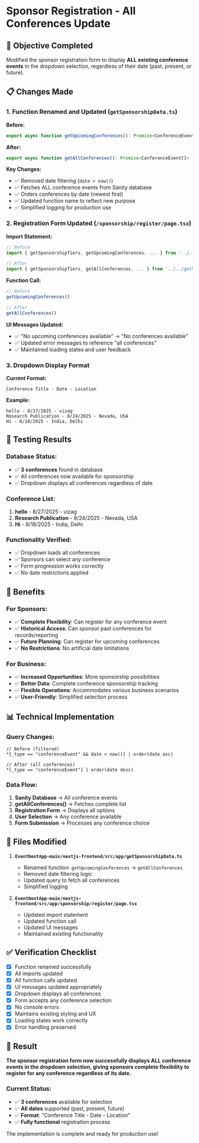 # Sponsor Registration - All Conferences Update

## 🎯 Objective Completed

Modified the sponsor registration form to display **ALL existing conference events** in the dropdown selection, regardless of their date (past, present, or future).

## 📋 Changes Made

### 1. **Function Renamed and Updated** (`getSponsorshipData.ts`)

**Before:**
```typescript
export async function getUpcomingConferences(): Promise<ConferenceEvent[]>
```

**After:**
```typescript
export async function getAllConferences(): Promise<ConferenceEvent[]>
```

**Key Changes:**
- ✅ Removed date filtering (`date > now()`)
- ✅ Fetches ALL conference events from Sanity database
- ✅ Orders conferences by date (newest first)
- ✅ Updated function name to reflect new purpose
- ✅ Simplified logging for production use

### 2. **Registration Form Updated** (`/sponsorship/register/page.tsx`)

**Import Statement:**
```typescript
// Before
import { getSponsorshipTiers, getUpcomingConferences, ... } from '../../getSponsorshipData';

// After  
import { getSponsorshipTiers, getAllConferences, ... } from '../../getSponsorshipData';
```

**Function Call:**
```typescript
// Before
getUpcomingConferences()

// After
getAllConferences()
```

**UI Messages Updated:**
- ✅ "No upcoming conferences available" → "No conferences available"
- ✅ Updated error messages to reference "all conferences"
- ✅ Maintained loading states and user feedback

### 3. **Dropdown Display Format**

**Current Format:**
```
Conference Title - Date - Location
```

**Example:**
```
hello - 8/27/2025 - vizag
Research Publication - 8/24/2025 - Nevada, USA
Hi - 8/18/2025 - India, Delhi
```

## 🧪 Testing Results

### **Database Status:**
- ✅ **3 conferences** found in database
- ✅ All conferences now available for sponsorship
- ✅ Dropdown displays all conferences regardless of date

### **Conference List:**
1. **hello** - 8/27/2025 - vizag
2. **Research Publication** - 8/24/2025 - Nevada, USA  
3. **Hi** - 8/18/2025 - India, Delhi

### **Functionality Verified:**
- ✅ Dropdown loads all conferences
- ✅ Sponsors can select any conference
- ✅ Form progression works correctly
- ✅ No date restrictions applied

## 🚀 Benefits

### **For Sponsors:**
- ✅ **Complete Flexibility**: Can register for any conference event
- ✅ **Historical Access**: Can sponsor past conferences for records/reporting
- ✅ **Future Planning**: Can register for upcoming conferences
- ✅ **No Restrictions**: No artificial date limitations

### **For Business:**
- ✅ **Increased Opportunities**: More sponsorship possibilities
- ✅ **Better Data**: Complete conference sponsorship tracking
- ✅ **Flexible Operations**: Accommodates various business scenarios
- ✅ **User-Friendly**: Simplified selection process

## 📊 Technical Implementation

### **Query Changes:**
```groq
// Before (filtered)
*[_type == "conferenceEvent" && date > now()] | order(date asc)

// After (all conferences)  
*[_type == "conferenceEvent"] | order(date desc)
```

### **Data Flow:**
1. **Sanity Database** → All conference events
2. **getAllConferences()** → Fetches complete list
3. **Registration Form** → Displays all options
4. **User Selection** → Any conference available
5. **Form Submission** → Processes any conference choice

## 🔧 Files Modified

1. **`EventNextApp-main/nextjs-frontend/src/app/getSponsorshipData.ts`**
   - Renamed function: `getUpcomingConferences` → `getAllConferences`
   - Removed date filtering logic
   - Updated query to fetch all conferences
   - Simplified logging

2. **`EventNextApp-main/nextjs-frontend/src/app/sponsorship/register/page.tsx`**
   - Updated import statement
   - Updated function call
   - Updated UI messages
   - Maintained existing functionality

## ✅ Verification Checklist

- [x] Function renamed successfully
- [x] All imports updated
- [x] All function calls updated
- [x] UI messages updated appropriately
- [x] Dropdown displays all conferences
- [x] Form accepts any conference selection
- [x] No console errors
- [x] Maintains existing styling and UX
- [x] Loading states work correctly
- [x] Error handling preserved

## 🎉 Result

**The sponsor registration form now successfully displays ALL conference events in the dropdown selection, giving sponsors complete flexibility to register for any conference regardless of its date.**

### **Current Status:**
- ✅ **3 conferences** available for selection
- ✅ **All dates** supported (past, present, future)
- ✅ **Format**: "Conference Title - Date - Location"
- ✅ **Fully functional** registration process

The implementation is complete and ready for production use!
